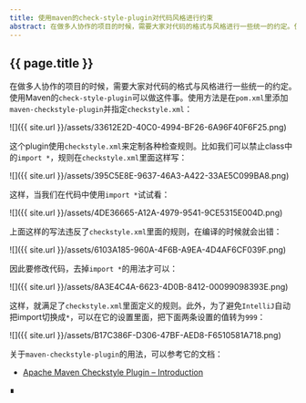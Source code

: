 ```yaml
---
title: 使用maven的check-style-plugin对代码风格进行约束
abstract: 在做多人协作的项目的时候，需要大家对代码的格式与风格进行一些统一的约定。使用Maven的`check-style-plugin`可以做这件事。
---
```


## {{ page.title }}


在做多人协作的项目的时候，需要大家对代码的格式与风格进行一些统一的约定。使用Maven的`check-style-plugin`可以做这件事。使用方法是在`pom.xml`里添加`maven-checkstyle-plugin`并指定`checkstyle.xml`：

![]({{ site.url }}/assets/33612E2D-40C0-4994-BF26-6A96F40F6F25.png)

这个plugin使用`checkstyle.xml`来定制各种检查规则。比如我们可以禁止class中的`import *`，规则在`checkstyle.xml`里面这样写：

![]({{ site.url }}/assets/395C5E8E-9637-46A3-A422-33AE5C099BA8.png)

这样，当我们在代码中使用`import *`试试看：

![]({{ site.url }}/assets/4DE36665-A12A-4979-9541-9CE5315E004D.png)

上面这样的写法违反了`checkstyle.xml`里面的规则，在编译的时候就会出错：

![]({{ site.url }}/assets/6103A185-960A-4F6B-A9EA-4D4AF6CF039F.png)

因此要修改代码，去掉`import *`的用法才可以：

![]({{ site.url }}/assets/8A3E4C4A-6623-4D0B-8412-00099098393E.png)

这样，就满足了`checkstyle.xml`里面定义的规则。此外，为了避免`IntelliJ`自动把import切换成`*`，可以在它的设置里面，把下面两条设置的值转为`999`：

![]({{ site.url }}/assets/B17C386F-D306-47BF-AED8-F6510581A718.png)

关于`maven-checkstyle-plugin`的用法，可以参考它的文档：

- [Apache Maven Checkstyle Plugin – Introduction](https://maven.apache.org/plugins/maven-checkstyle-plugin/)

∎



